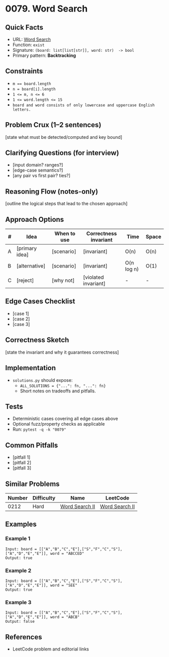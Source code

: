 # 0079. Word Search

## Quick Facts

- URL: [Word Search](https://leetcode.com/problems/word-search/)
- Function: `exist`
- Signature: `(board: list[list[str]], word: str)  -> bool`
- Primary pattern: **Backtracking**

## Constraints

- `m == board.length`
- `n = board[i].length`
- `1 <= m, n <= 6`
- `1 <= word.length <= 15`
- `board and word consists of only lowercase and uppercase English letters.`

## Problem Crux (1–2 sentences)

[state what must be detected/computed and key bound]

## Clarifying Questions (for interview)

- [input domain? ranges?]
- [edge-case semantics?]
- [any pair vs first pair? ties?]

## Reasoning Flow (notes-only)

[outline the logical steps that lead to the chosen approach]

## Approach Options

| #   | Idea           | When to use | Correctness invariant | Time       | Space |
| --- | -------------- | ----------- | --------------------- | ---------- | ----- |
| A   | [primary idea] | [scenario]  | [invariant]           | O(n)       | O(n)  |
| B   | [alternative]  | [scenario]  | [invariant]           | O(n log n) | O(1)  |
| C   | [reject]       | [why not]   | [violated invariant]  | -          | -     |

## Edge Cases Checklist

- [case 1]
- [case 2]
- [case 3]

## Correctness Sketch

[state the invariant and why it guarantees correctness]

## Implementation

- `solutions.py` should expose:
    - `ALL_SOLUTIONS = {"...": fn, "...": fn}`
    - Short notes on tradeoffs and pitfalls.

## Tests

- Deterministic cases covering all edge cases above
- Optional fuzz/property checks as applicable
- Run: `pytest -q -k "0079"`

## Common Pitfalls

- [pitfall 1]
- [pitfall 2]
- [pitfall 3]

## Similar Problems

| Number | Difficulty | Name                                               | LeetCode                                                        |
| ------ | ---------- | -------------------------------------------------- | --------------------------------------------------------------- |
| 0212   | Hard       | [Word Search II](../0212-word-search-ii/readme.md) | [Word Search II](https://leetcode.com/problems/word-search-ii/) |

## Examples

### Example 1

```text
Input: board = [["A","B","C","E"],["S","F","C","S"],["A","D","E","E"]], word = "ABCCED"
Output: true
```

### Example 2

```text
Input: board = [["A","B","C","E"],["S","F","C","S"],["A","D","E","E"]], word = "SEE"
Output: true
```

### Example 3

```text
Input: board = [["A","B","C","E"],["S","F","C","S"],["A","D","E","E"]], word = "ABCB"
Output: false
```

## References

- LeetCode problem and editorial links
